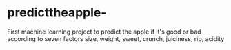# predicttheapple-
First machine learning project to predict the apple if it's good or bad according to seven factors size, weight, sweet, crunch, juiciness, rip, acidity
